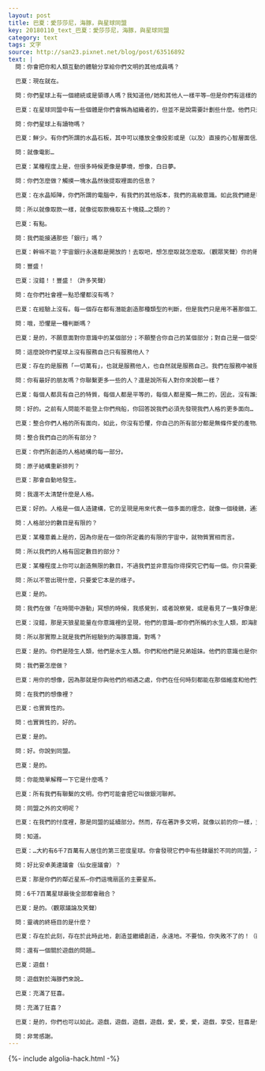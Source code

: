 ```yaml
---
layout: post
title: 巴夏：愛莎莎尼，海豚，與星球同盟
key: 20180110_text_巴夏：愛莎莎尼，海豚，與星球同盟
category: text
tags: 文字
source: http://san23.pixnet.net/blog/post/63516892
text: |
  問：你會把你和人類互動的體驗分享給你們文明的其他成員嗎？

  巴夏：現在就在。

  問：你們星球上有一個總統或是領導人嗎？我知道他/她和其他人一樣平等—但是你們有這樣的職位嗎？

  巴夏：在星球同盟中有一些個體是你們會稱為組織者的，但並不是說需要計劃些什麼。他們只是向同盟內所有的互動敞開，在任何一個文明中，他們是一個象徵代表，代表了一直在進行著的互動。這只不過是不同的個體在不同的時刻可能會發現自己在做的事。並不是說他們是一個類似領導者的焦點。

  問：你們星球上有讀物嗎？

  巴夏：鮮少。有你們所謂的水晶石板，其中可以播放全像投影或是（以及）直接的心智層面信息交換。沒有任何你們所知的印刷品。

  問：就像電影…

  巴夏：某種程度上是，但很多時候更像是夢境，想像，白日夢。

  問：你們怎麼做？觸摸一塊水晶然後提取裡面的信息？

  巴夏：在水晶矩陣，你們所謂的電腦中，有我們的其他版本，我們的高級意識。如此我們總是可以直接用心智接入。只需把我們的意識調整到所需的信息，它就被分享了，就被獲知了。被感知了。被讀取了。

  問：所以就像取款一樣，就像從取款機取五十塊錢…之類的？

  巴夏：有點。

  問：我們能接通那些「銀行」嗎？

  巴夏：幹嘛不能？宇宙銀行永遠都是開放的！去取吧，想怎麼取就怎麼取。（觀眾笑聲）你的賬戶是無限的！

  問：豐盛！

  巴夏：沒錯！！豐盛！（許多笑聲）

  問：在你們社會裡一點恐懼都沒有嗎？

  巴夏：在經驗上沒有。每一個存在都有潛能創造那種類型的判斷，但是我們只是用不著那個工具，所以沒有它產生的效應。

  問：哦，恐懼是一種判斷嗎？

  巴夏：是的，不願意面對你意識中的某個部分；不願整合你自己的某個部分；對自己是一個受害者的信念；自己沒有控制權的信念；自己不是創造者的信念。

  問：這麼說你們星球上沒有服務自己只有服務他人？

  巴夏：存在的是服務「一切萬有」，也就是服務他人，也自然就是服務自己。我們在服務中被服務；自然的，同時的，發現我們的需求得到了滿足。

  問：你有最好的朋友嗎？你聯繫更多一些的人？還是說所有人對你來說都一樣？

  巴夏：每個人都具有自己的特質，每個人都是平等的，每個人都是獨一無二的，因此，沒有誰是特殊的。

  問：好的。之前有人問能不能登上你們飛船，你回答說我們必須先發現我們人格的更多面向…

  巴夏：整合你們人格的所有面向，如此，你沒有恐懼，你自己的所有部分都是無條件愛的產物。然後你便達到了與我們文明相同的振動頻率，然後你將自然地出現在那個振動位置。

  問：整合我們自己的所有部分？

  巴夏：你們所創造的人格結構的每一部分。

  問：原子結構重新排列？

  巴夏：那會自動地發生。

  問：我還不太清楚什麼是人格。

  巴夏：好的。人格是一個人造建構，它的呈現是用來代表一個多面的理念，就像一個稜鏡，通過它，你整合意識的白光被折射為物質實相中的不同頻譜。你創造你的人格以擁有不同的層次，不同的部分，不同的身份。接納，允許，融合它們全部，將使你能夠如你本來所是的整體一般去作為。

  問：人格部分的數目是有限的？

  巴夏：某種意義上是的，因為你是在一個你所定義的有限的宇宙中，就物質實相而言。

  問：所以我們的人格有固定數目的部分？

  巴夏：某種程度上你可以創造無限的數目，不過我們並非意指你得探究它們每一個。你只需要允許自己知道，任何你要發現的部分，都和任何其它部分一樣同等地配得你無條件的愛。

  問：所以不管出現什麼，只要愛它本是的樣子。

  巴夏：是的。

  問：我們在做「在時間中游動」冥想的時候，我感覺到，或者說察覺，或是看見了一隻好像是海豚…

  巴夏：沒錯，那是天狼星能量在你意識裡的呈現，他們的意識—即你們所稱的水生人類，即海豚和鯨魚—也在那個時間流中，許多時候他們也的確通過那種方式體驗自己。在宇宙中遨遊，而不僅僅在你們的海洋裡。他們永遠都在那裡等你。

  問：所以那實際上就是我們所經驗到的海豚意識，對嗎？

  巴夏：是的。你們是陸生人類，他們是水生人類。你們和他們是兄弟姐妹。他們的意識也是你們的；你們的意識也是他們的。要分享，相似地分享。

  問：我們要怎麼做？

  巴夏：用你的想像，因為那就是你與他們的相遇之處，你們在任何時刻都能在那個維度和他們交流。愛他們，就像他們愛你們一般。同他們分享，用你感覺合適的任何方式。

  問：在我們的想像裡？

  巴夏：也實質性的。

  問：也實質性的，好的。

  巴夏：是的。

  問：好。你說到同盟。

  巴夏：是的。

  問：你能簡單解釋一下它是什麼嗎？

  巴夏：所有我們有聯繫的文明。你們可能會把它叫做銀河聯邦。

  問：同盟之外的文明呢？

  巴夏：在我們的忖度裡，那是同盟的延續部分。然而，存在著許多文明，就像以前的你一樣，並不像現在的你那樣覺知到其他文明的存在。有些文明剛剛開始覺知到，例如你們的文明。有許多文明擁有他們自己的同盟，尚未與我們的同盟建立接觸。你會發現，在你們所稱的第三密度中，在你們所知的銀河系裡…你知道銀河系吧？

  問：知道。

  巴夏：…大約有6千7百萬有人居住的第三密度星球。你會發現它們中有些隸屬於不同的同盟，不同的集合，不同的互動，根據我們的感知，最終都會合為一個同盟，並繼續和其他銀河系的同盟融合，並繼續與其他宇宙的同盟融合。

  問：好比安卓美達議會（仙女座議會）？

  巴夏：那是你們的鄰近星系—你們這塊扇區的主要星系。

  問：6千7百萬星球最後全部都會融合？

  巴夏：是的。（觀眾議論及笑聲）

  問：靈魂的終極目的是什麼？

  巴夏：存在於此刻，存在於此時此地，創造並繼續創造，永遠地。不要怕，你失敗不了的！（觀眾笑聲）

  問：還有一個關於遊戲的問題…

  巴夏：遊戲！

  問：遊戲對於海豚們來說…

  巴夏：充滿了狂喜。

  問：充滿了狂喜？

  巴夏：是的，你們也可以如此。遊戲，遊戲，遊戲，遊戲，愛，愛，愛，遊戲，享受，狂喜是你的權利。謝謝！

  問：非常感謝。
---
```


{%- include algolia-hack.html -%}
